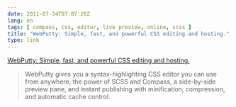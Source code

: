 ```yaml
---
date: 2011-07-24T07:07:28Z
lang: en
tags: [ compass, css, editor, live preview, online, scss ]
title: "WebPutty: Simple, fast, and powerful CSS editing and hosting."
type: link
---
```


[WebPutty: Simple, fast, and powerful CSS editing and
hosting.](http://www.webputty.net/)

> WebPutty gives you a syntax-highlighting CSS editor you can use from
> anywhere, the power of SCSS and Compass, a side-by-side preview pane,
> and instant publishing with minification, compression, and automatic
> cache control.

